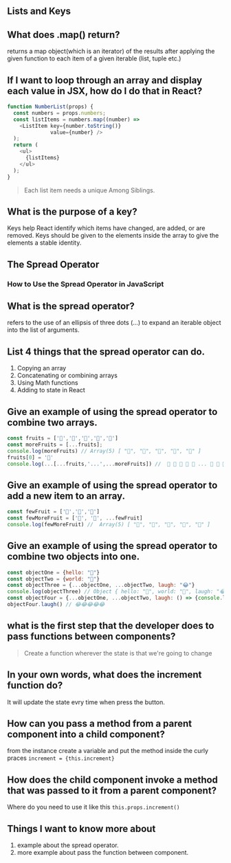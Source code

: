 ## Lists and Keys

## What does .map() return?
returns a map object(which is an iterator) of the results after applying the given function to each item of a given iterable (list, tuple etc.) 

## If I want to loop through an array and display each value in JSX, how do I do that in React?
``` javascript
function NumberList(props) {
  const numbers = props.numbers;
  const listItems = numbers.map((number) =>
    <ListItem key={number.toString()}
              value={number} />
  );
  return (
    <ul>
      {listItems}
    </ul>
  );
}
```

> Each list item needs a unique Among Siblings.

## What is the purpose of a key?
Keys help React identify which items have changed, are added, or are removed. Keys should be given to the elements inside the array to give the elements a stable identity.

## The Spread Operator
### How to Use the Spread Operator in JavaScript

## What is the spread operator?
refers to the use of an ellipsis of three dots (…) to expand an iterable object into the list of arguments.

## List 4 things that the spread operator can do.
1. Copying an array
1. Concatenating or combining arrays
1. Using Math functions
1. Adding to state in React

## Give an example of using the spread operator to combine two arrays.
``` javascript 
const fruits = ['🍏','🍊','🍌','🍉','🍍']
const moreFruits = [...fruits];
console.log(moreFruits) // Array(5) [ "🍏", "🍊", "🍌", "🍉", "🍍" ]
fruits[0] = '🍑'
console.log(...[...fruits,'...',...moreFruits]) //  🍑 🍊 🍌 🍉 🍍 ... 🍏 🍊 🍌 🍉 🍍
```

##  Give an example of using the spread operator to add a new item to an array.

``` javascript
const fewFruit = ['🍏','🍊','🍌']
const fewMoreFruit = ['🍉', '🍍', ...fewFruit]
console.log(fewMoreFruit) //  Array(5) [ "🍉", "🍍", "🍏", "🍊", "🍌" ]
```

## Give an example of using the spread operator to combine two objects into one.

``` javascript
const objectOne = {hello: "🤪"}
const objectTwo = {world: "🐻"}
const objectThree = {...objectOne, ...objectTwo, laugh: "😂"}
console.log(objectThree) // Object { hello: "🤪", world: "🐻", laugh: "😂" }
const objectFour = {...objectOne, ...objectTwo, laugh: () => {console.log("😂".repeat(5))}}
objectFour.laugh() // 😂😂😂😂😂
```

## what is the first step that the developer does to pass functions between components?
> Create a function wherever the state is that we're going to change 

## In your own words, what does the increment function do?
It will update the state evry time when press the button.

## How can you pass a method from a parent component into a child component?
from the instance create a variable and put the method inside the curly praces
`increment = {this.increment}`

## How does the child component invoke a method that was passed to it from a parent component?
Where do you need to use it like this 
`this.props.increment()`

## Things I want to know more about
1. example about the spread operator.
1. more example about pass the function between component.